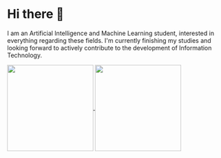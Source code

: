 # Hi there 👋

I am an Artificial Intelligence and Machine Learning student, interested in everything regarding these fields. I'm currently finishing my studies and looking forward to actively contribute to the development of Information Technology.

<a href="https://github.com/anuraghazra/github-readme-stats">
  <img height=200 align="center" src="https://github-readme-stats.vercel.app/api?username=lorenzobloise&include_all_commits=true&theme=vision-friendly-dark&exclude_repo=lorenzobloise" />
</a>
<a href="https://github.com/anuraghazra/convoychat">
  <img height=200 align="center" src="https://github-readme-stats.vercel.app/api/top-langs?username=lorenzobloise&theme=vision-friendly-dark&layout=compact&hide=jupyter%20notebook" />
</a>
